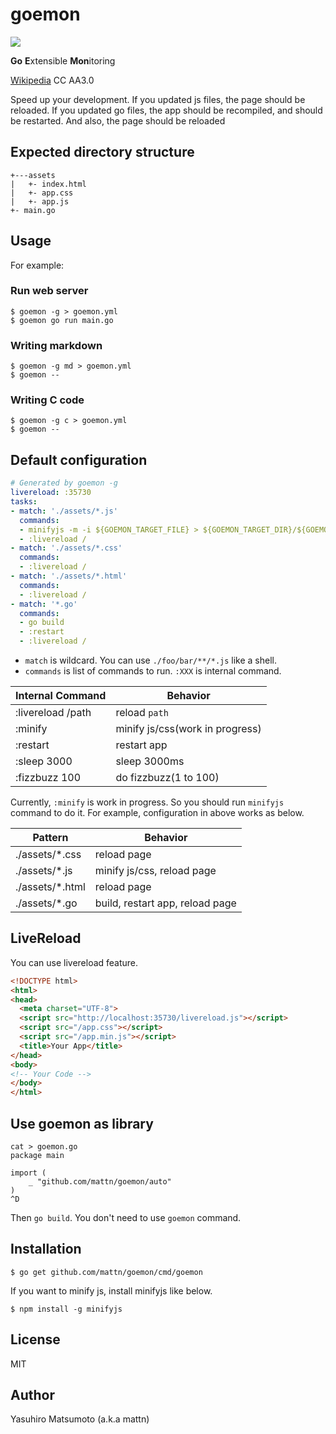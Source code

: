 # goemon

![](https://raw.githubusercontent.com/mattn/goemon/master/data/goemon.png)

**Go** **E**xtensible **Mon**itoring

[Wikipedia](http://en.wikipedia.org/wiki/Wikipedia:Text_of_Creative_Commons_Attribution-ShareAlike_3.0_Unported_License) CC AA3.0 

Speed up your development.
If you updated js files, the page should be reloaded. If you updated go files, the app should be recompiled, and should be restarted. And also, the page should be reloaded

## Expected directory structure

```
+---assets
|   +- index.html
|   +- app.css
|   +- app.js
+- main.go
```

## Usage

For example:

### Run web server
```
$ goemon -g > goemon.yml
$ goemon go run main.go
```

### Writing markdown
```
$ goemon -g md > goemon.yml
$ goemon --
```

### Writing C code
```
$ goemon -g c > goemon.yml
$ goemon --
```

## Default configuration

```yaml
# Generated by goemon -g
livereload: :35730
tasks:
- match: './assets/*.js'
  commands:
  - minifyjs -m -i ${GOEMON_TARGET_FILE} > ${GOEMON_TARGET_DIR}/${GOEMON_TARGET_NAME}.min.js
  - :livereload /
- match: './assets/*.css'
  commands:
  - :livereload /
- match: './assets/*.html'
  commands:
  - :livereload /
- match: '*.go'
  commands:
  - go build
  - :restart
  - :livereload /
```

* `match` is wildcard. You can use `./foo/bar/**/*.js` like a shell.
* `commands` is list of commands to run. `:XXX` is internal command.

| Internal Command  |             Behavior            |
|-------------------|---------------------------------|
| :livereload /path | reload `path`                   |
| :minify           | minify js/css(work in progress) |
| :restart          | restart app                     |
| :sleep 3000       | sleep 3000ms                    |
| :fizzbuzz 100     | do fizzbuzz(1 to 100)           |

Currently, `:minify` is work in progress. So you should run `minifyjs` command to do it.
For example, configuration in above works as below.

|     Pattern      |             Behavior            |
|------------------|---------------------------------|
| ./assets/\*.css  | reload page                     |
| ./assets/\*.js   | minify js/css, reload page      |
| ./assets/\*.html | reload page                     |
| ./assets/\*.go   | build, restart app, reload page |

## LiveReload

You can use livereload feature.

```html
<!DOCTYPE html>
<html>
<head>
  <meta charset="UTF-8">
  <script src="http://localhost:35730/livereload.js"></script>
  <script src="/app.css"></script>
  <script src="/app.min.js"></script>
  <title>Your App</title>
</head>
<body>
<!-- Your Code -->  
</body>
</html>
```

## Use goemon as library

```
cat > goemon.go
package main

import (
	_ "github.com/mattn/goemon/auto"
)
^D
```

Then `go build`. You don't need to use `goemon` command.


## Installation

```
$ go get github.com/mattn/goemon/cmd/goemon
```
If you want to minify js, install minifyjs like below.

```
$ npm install -g minifyjs
```

## License

MIT

## Author

Yasuhiro Matsumoto (a.k.a mattn)
